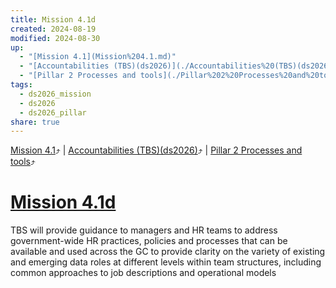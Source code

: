 ```yaml
---
title: Mission 4.1d
created: 2024-08-19
modified: 2024-08-30
up:
  - "[Mission 4.1](Mission%204.1.md)"
  - "[Accountabilities (TBS)(ds2026)](./Accountabilities%20(TBS)(ds2026).md)"
  - "[Pillar 2 Processes and tools](./Pillar%202%20Processes%20and%20tools.md)"
tags:
  - ds2026_mission
  - ds2026
  - ds2026_pillar
share: true
---
```

[Mission 4.1](Mission%204.1.md)⤴️ | [Accountabilities (TBS)(ds2026)](./Accountabilities%20(TBS)(ds2026).md)⤴️ | [Pillar 2 Processes and tools](./Pillar%202%20Processes%20and%20tools.md)⤴️
# [Mission 4.1d](Mission%204.1d.md)
TBS will provide guidance to managers and HR teams to address government-wide HR practices, policies and processes that can be available and used across the GC to provide clarity on the variety of existing and emerging data roles at different levels within team structures, including common approaches to job descriptions and operational models
